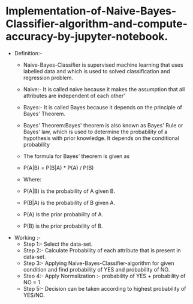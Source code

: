 # Implementation-of-Naive-Bayes-Classifier-algorithm-and-compute-accuracy-by-jupyter-notebook.
* Definition:-
    * Naive-Bayes-Classifier is supervised machine learning that uses labelled data and which is used to solved classification and regression problem.
     
    * Naive:- It is called naive because it makes the assumption that all attributes are independent of each other'
    * Bayes:- It is called Bayes because it depends on the principle of Bayes' Theorem.
    * Bayes' Theorem:Bayes' theorem is also known as Bayes' Rule or Bayes' law, which is used to determine the probability of a hypothesis with prior knowledge. It depends on the conditional probability
    * The formula for Bayes' theorem is given as
    * P(A|B) = P(B|A) * P(A) / P(B)
    * Where:
    * P(A|B) is the probability of A given B.
    * P(B|A) is the probability of B given A.
    * P(A) is the prior probability of A.
    * P(B) is the prior probability of B.
 * Working :-
    * Step 1:- Select the data-set.
    * Step 2:- Calculate Probability of each attribute that is present in data-set.
    * Step 3:- Applying Naive-Bayes-Classifier-algorithm for given condition and find probability of YES and probability of NO.
    * Steo 4:- Apply Normalization :- probability of YES + probability of NO = 1
    * Step 5:- Decision can be taken according to highest probability of YES/NO.

     

